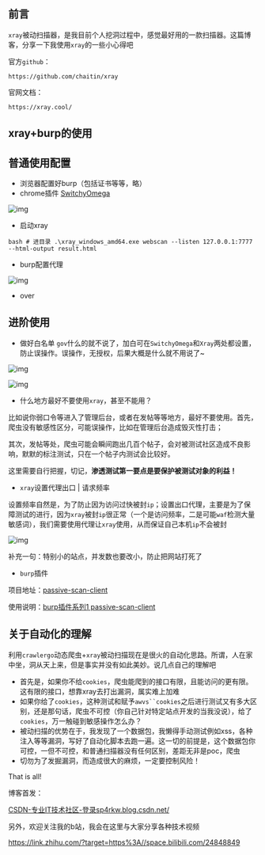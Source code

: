 ## 前言

`xray`被动扫描器，是我目前个人挖洞过程中，感觉最好用的一款扫描器。这篇博客，分享一下我使用`xray`的一些小心得吧

官方`github`：

```text
https://github.com/chaitin/xray
```

官网文档：

```text
https://xray.cool/
```

## xray+burp的使用

## 普通使用配置

- 浏览器配置好burp（包括证书等等，略）
- chrome插件 [SwitchyOmega](https://link.zhihu.com/?target=chrome-extension%3A//padekgcemlokbadohgkifijomclgjgif/options.html%23!/about)

![img](https://pic4.zhimg.com/v2-d53e893bfc0e1ccfbfc91e27741f4ccf_b.jpg)

- 启动xray

```
bash # 进目录 .\xray_windows_amd64.exe webscan --listen 127.0.0.1:7777 --html-output result.html
```

- burp配置代理

![img](https://pic2.zhimg.com/v2-21601e81eb086d9144f4dfa975564e75_b.jpg)



- over

## 进阶使用

- 做好白名单 `gov`什么的就不说了，加白可在`SwitchyOmega`和`Xray`两处都设置，防止误操作。误操作，无授权，后果大概是什么就不用说了~

![img](https://pic4.zhimg.com/v2-e8b98523c6271bb8472ade861c47708b_b.jpg)

![img](https://pic3.zhimg.com/v2-192b74943464365c8dd6c4e6696387a2_b.jpg)



- 什么地方最好不要使用`xray`，甚至不能用？

比如说你弱口令等进入了管理后台，或者在发帖等等地方，最好不要使用。首先，爬虫没有敏感性区分，可能误操作，比如在管理后台造成毁灭性打击；

其次，发帖等处，爬虫可能会瞬间跑出几百个帖子，会对被测试社区造成不良影响，默默的标注测试，只在一个帖子内测试会比较好。

这里需要自行把握，切记，**渗透测试第一要点是要保护被测试对象的利益！**

- `xray`设置代理出口 | 请求频率

设置频率自然是，为了防止因为访问过快被封`ip`；设置出口代理，主要是为了保障测试的进行，因为`xray`被封`ip`很正常（一个是访问频率，二是可能`waf`检测大量敏感词），我们需要使用代理让`xray`使用，从而保证自己本机`ip`不会被封

![img](https://pic3.zhimg.com/v2-11dc5e69ee4ce79452099ca8007b21d6_b.jpg)



补充一句：特别小的站点，并发数也要改小，防止把网站打死了

- `burp`插件

项目地址：[passive-scan-client](https://link.zhihu.com/?target=https%3A//github.com/c0ny1/passive-scan-client)

使用说明：[burp插件系列1 passive-scan-client](https://link.zhihu.com/?target=https%3A//sp4rkw.blog.csdn.net/article/details/105656509)

## 关于自动化的理解

利用`crawlergo`动态爬虫+`xray`被动扫描现在是很火的自动化思路。所谓，人在家中坐，洞从天上来，但是事实并没有如此美妙。说几点自己的理解吧

- 首先是，如果你不给`cookies`，爬虫能爬到的接口有限，且能访问的更有限。这有限的接口，想靠xray去打出漏洞，属实难上加难
- 如果你给了`cookies`，这种测试和赋予`awvs``cookies`之后进行测试又有多大区别，还是那句话，爬虫不可控（你自己针对特定站点开发的当我没说），给了`cookies`，万一触碰到敏感操作怎么办？
- 被动扫描的优势在于，我发现了一个数据包，我懒得手动测试例如xss，各种注入等等漏洞，写好了自动化脚本去跑一遍。这一切的前提是，这个数据包你可控，一但不可控，和普通扫描器没有任何区别，差距无非是poc，爬虫
- 切勿为了发掘漏洞，而造成很大的麻烦，一定要控制风险！

That is all!

博客首发：

[CSDN-专业IT技术社区-登录sp4rkw.blog.csdn.net/](https://link.zhihu.com/?target=https%3A//sp4rkw.blog.csdn.net/)

另外，欢迎关注我的b站，我会在这里与大家分享各种技术视频

https://link.zhihu.com/?target=https%3A//space.bilibili.com/24848849